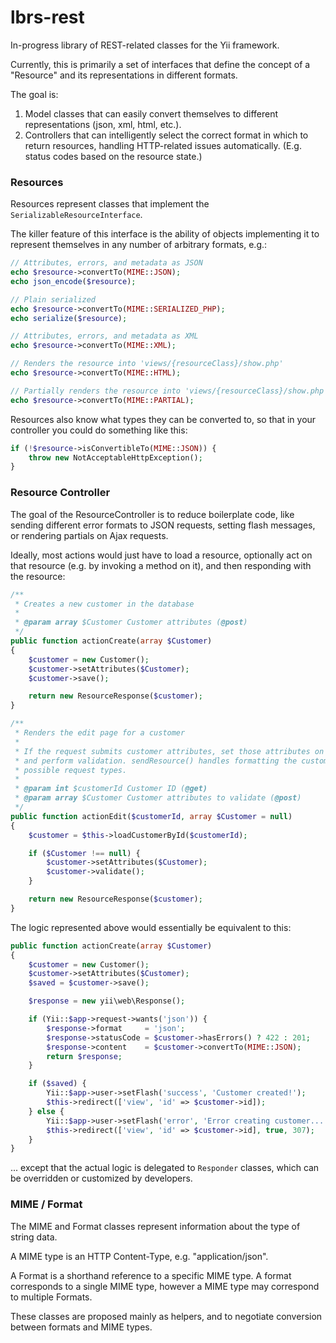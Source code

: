 lbrs-rest
=========

In-progress library of REST-related classes for the Yii framework.

Currently, this is primarily a set of interfaces that define the concept of a
"Resource" and its representations in different formats.

The goal is:

1. Model classes that can easily convert themselves to different representations
(json, xml, html, etc.).
2. Controllers that can intelligently select the correct format in which to return
resources, handling HTTP-related issues automatically. (E.g. status codes based
on the resource state.)

### Resources

Resources represent classes that implement the `SerializableResourceInterface`.

The killer feature of this interface is the ability of objects implementing it
to represent themselves in any number of arbitrary formats, e.g.:

```php
// Attributes, errors, and metadata as JSON
echo $resource->convertTo(MIME::JSON);
echo json_encode($resource);

// Plain serialized
echo $resource->convertTo(MIME::SERIALIZED_PHP);
echo serialize($resource);

// Attributes, errors, and metadata as XML
echo $resource->convertTo(MIME::XML);

// Renders the resource into 'views/{resourceClass}/show.php'
echo $resource->convertTo(MIME::HTML);

// Partially renders the resource into 'views/{resourceClass}/show.php'
echo $resource->convertTo(MIME::PARTIAL);
```

Resources also know what types they can be converted to, so that in your controller
you could do something like this:

```php
if (!$resource->isConvertibleTo(MIME::JSON)) {
	throw new NotAcceptableHttpException();
}
```

### Resource Controller

The goal of the ResourceController is to reduce boilerplate code, like sending
different error formats to JSON requests, setting flash messages, or rendering
partials on Ajax requests.

Ideally, most actions would just have to load a resource, optionally act on that
resource (e.g. by invoking a method on it), and then responding with the resource:

```php
/**
 * Creates a new customer in the database
 *
 * @param array $Customer Customer attributes (@post)
 */
public function actionCreate(array $Customer)
{
	$customer = new Customer();
	$customer->setAttributes($Customer);
	$customer->save();

	return new ResourceResponse($customer);
}

/**
 * Renders the edit page for a customer
 *
 * If the request submits customer attributes, set those attributes on the customer
 * and perform validation. sendResource() handles formatting the customer for all
 * possible request types.
 *
 * @param int $customerId Customer ID (@get)
 * @param array $Customer Customer attributes to validate (@post)
 */
public function actionEdit($customerId, array $Customer = null)
{
	$customer = $this->loadCustomerById($customerId);

	if ($Customer !== null) {
		$customer->setAttributes($Customer);
		$customer->validate();
	}

	return new ResourceResponse($customer);
}
```

The logic represented above would essentially be equivalent to this:

```php
public function actionCreate(array $Customer)
{
	$customer = new Customer();
	$customer->setAttributes($Customer);
	$saved = $customer->save();

	$response = new yii\web\Response();

	if (Yii::$app->request->wants('json')) {
		$response->format     = 'json';
		$response->statusCode = $customer->hasErrors() ? 422 : 201;
		$response->content    = $customer->convertTo(MIME::JSON);
		return $response;
	}

	if ($saved) {
		Yii::$app->user->setFlash('success', 'Customer created!');
		$this->redirect(['view', 'id' => $customer->id]);
	} else {
		Yii::$app->user->setFlash('error', 'Error creating customer...');
		$this->redirect(['view', 'id' => $customer->id], true, 307);
	}
}
```

... except that the actual logic is delegated to `Responder` classes, which can
be overridden or customized by developers.

### MIME / Format

The MIME and Format classes represent information about the type of string data.

A MIME type is an HTTP Content-Type, e.g. "application/json".

A Format is a shorthand reference to a specific MIME type. A format corresponds
to a single MIME type, however a MIME type may correspond to multiple Formats.

These classes are proposed mainly as helpers, and to negotiate conversion between
formats and MIME types.
